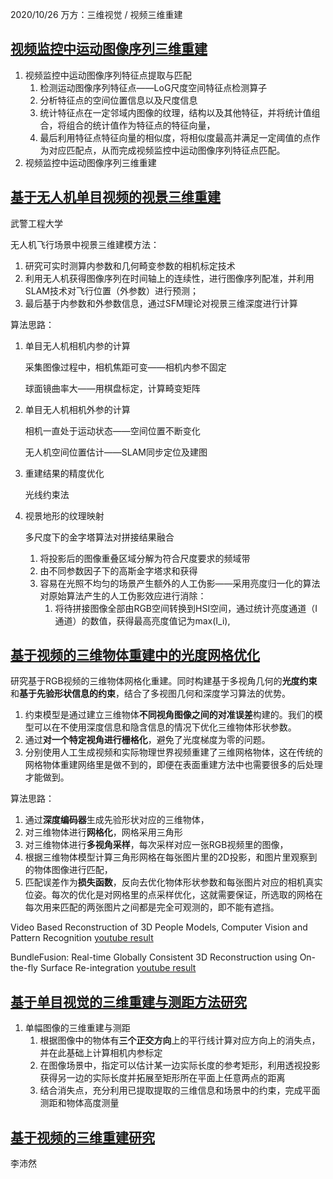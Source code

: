 2020/10/26 万方：三维视觉 / 视频三维重建

## [视频监控中运动图像序列三维重建](http://d.wanfangdata.com.cn/periodical/xddzjs201803016)

1. 视频监控中运动图像序列特征点提取与匹配
   1. 检测运动图像序列特征点——LoG尺度空间特征点检测算子
   2. 分析特征点的空间位置信息以及尺度信息
   3. 统计特征点在一定邻域内图像的纹理，结构以及其他特征，并将统计值组合，将组合的统计值作为特征点的特征向量，
   4. 最后利用特征点特征向量的相似度，将相似度最高并满足一定阈值的点作为对应匹配点，从而完成视频监控中运动图像序列特征点匹配。
2. 视频监控中运动图像序列三维重建

## [基于无人机单目视频的视景三维重建](http://d.wanfangdata.com.cn/periodical/jsjgcysj201701030)

武警工程大学

无人机飞行场景中视景三维建模方法：

1. 研究可实时测算内参数和几何畸变参数的相机标定技术
2. 利用无人机获得图像序列在时间轴上的连续性，进行图像序列配准，并利用SLAM技术对飞行位置（外参数）进行预测；
3. 最后基于内参数和外参数信息，通过SFM理论对视景三维深度进行计算

算法思路：

1. 单目无人机相机内参的计算

   采集图像过程中，相机焦距可变——相机内参不固定

   球面镜曲率大——用棋盘标定，计算畸变矩阵

2. 单目无人机相机外参的计算

   相机一直处于运动状态——空间位置不断变化

   无人机空间位置估计——SLAM同步定位及建图

3. 重建结果的精度优化

   光线约束法

4. 视景地形的纹理映射

   多尺度下的金字塔算法对拼接结果融合

   1. 将投影后的图像重叠区域分解为符合尺度要求的频域带
   2. 由不同参数因子下的高斯金字塔求和获得
   3. 容易在光照不均匀的场景产生额外的人工伪影——采用亮度归一化的算法对原始算法产生的人工伪影效应进行消除：
      1. 将待拼接图像全部由RGB空间转换到HSI空间，通过统计亮度通道（I通道）的数值，获得最高亮度值记为max(I_i),



## [基于视频的三维物体重建中的光度网格优化](https://zhuanlan.zhihu.com/p/111207550)

研究基于RGB视频的三维物体网格化重建。同时构建基于多视角几何的**光度约束**和**基于先验形状信息的约束**，结合了多视图几何和深度学习算法的优势。

1. 约束模型是通过建立三维物体**不同视角图像之间的对准误差**构建的。我们的模型可以在不使用深度信息和隐含信息的情况下优化三维物体形状参数。
2. 通过**对一个特定视角进行栅格化**，避免了光度梯度为零的问题。
3. 分别使用人工生成视频和实际物理世界视频重建了三维网格物体，这在传统的网格物体重建网络里是做不到的，即便在表面重建方法中也需要很多的后处理才能做到。

算法思路：

1. 通过**深度编码器**生成先验形状对应的三维物体，
2. 对三维物体进行**网格化**，网格采用三角形
3. 对三维物体进行**多视角采样**，每次采样对应一张RGB视频里的图像，
4. 根据三维物体模型计算三角形网格在每张图片里的2D投影，和图片里观察到的物体图像进行匹配，
5. 匹配误差作为**损失函数**，反向去优化物体形状参数和每张图片对应的相机真实位姿。每次的优化是对网格里的点采样优化，这就需要保证，所选取的网格在每次用来匹配的两张图片之间都是完全可观测的，即不能有遮挡。

Video Based Reconstruction of 3D People Models, Computer Vision and Pattern Recognition
[youtube result](https://www.youtube.com/watch?v=Htry63oRIjQ)

BundleFusion: Real-time Globally Consistent 3D Reconstruction using On-the-fly Surface Re-integration
[youtube result](https://www.youtube.com/watch?v=zLzhsyeAie4)



## [基于单目视觉的三维重建与测距方法研究](http://d.wanfangdata.com.cn/periodical/nyjxxb202006022)

1. 单幅图像的三维重建与测距
   1. 根据图像中的物体有**三个正交方向**上的平行线计算对应方向上的消失点，并在此基础上计算相机内参标定
   2. 在图像场景中，指定可以估计某一边实际长度的参考矩形，利用透视投影获得另一边的实际长度并拓展至矩形所在平面上任意两点的距离
   3. 结合消失点，充分利用已提取提取的三维信息和场景中的约束，完成平面测距和物体高度测量



## [基于视频的三维重建研究](http://gb.oversea.cnki.net/KCMS/detail/detail.aspx?filename=1016779552.nh&dbcode=CMFD&dbname=CMFD2017)

李沛然